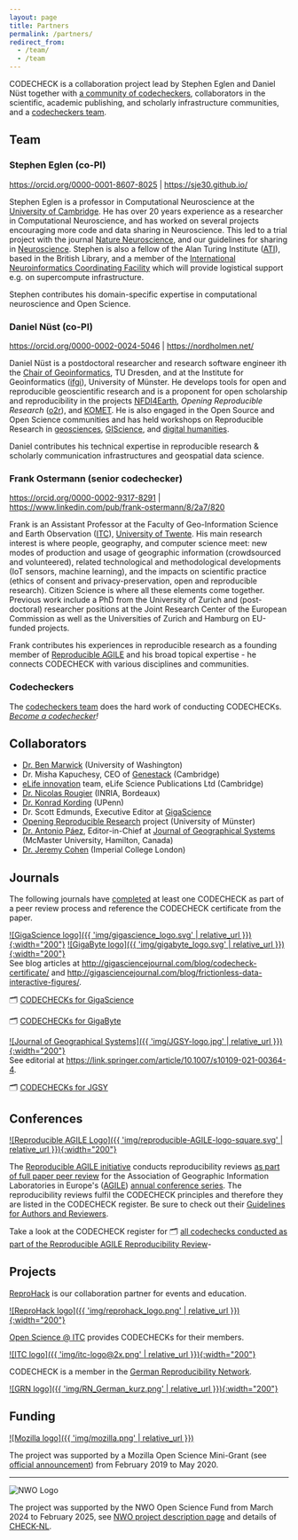 ```yaml
---
layout: page
title: Partners
permalink: /partners/
redirect_from:
  - /team/
  - /team
---
```


CODECHECK is a collaboration project lead by Stephen Eglen and Daniel Nüst together with [a community of codecheckers](/get-involved), collaborators in the scientific, academic publishing, and scholarly infrastructure communities, and a [codecheckers team](https://github.com/codecheckers/codecheckers/).

## Team

### Stephen Eglen (co-PI)

<https://orcid.org/0000-0001-8607-8025> \| <https://sje30.github.io/>

Stephen Eglen is a professor in Computational Neuroscience at the [University of Cambridge](https://www.cam.ac.uk/).
He has over 20 years experience as a researcher in Computational Neuroscience, and has worked on several projects encouraging more code and data sharing in Neuroscience.
This led to a trial project with the journal [Nature Neuroscience](https://www.nature.com/articles/nn.4579), and our guidelines for sharing in [Neuroscience](https://www.nature.com/articles/nn.4550).
Stephen is also a fellow of the Alan Turing Institute ([ATI](https://www.turing.ac.uk/)), based in the British Library, and a member of the [International Neuroinformatics Coordinating Facility](https://incf.org) which will provide logistical support e.g. on supercompute infrastructure.

Stephen contributes his domain-specific expertise in computational neuroscience and Open Science.

### Daniel Nüst (co-PI)

<https://orcid.org/0000-0002-0024-5046> \| <https://nordholmen.net/>

Daniel Nüst is a postdoctoral researcher and research software engineer ith the [Chair of Geoinformatics](https://tu-dresden.de/bu/umwelt/geo/geoinformatik/die-professur?set_language=en), TU Dresden, and at the Institute for Geoinformatics ([ifgi](https://www.uni-muenster.de/Geoinformatics/en/)), University of Münster.
He develops tools for open and reproducible geoscientific research and is a proponent for open scholarship and reproducibility in the projects [NFDI4Earth](https://nfdi4earth.de/), _Opening Reproducible Research_ ([o2r](https://o2r.info)), and [KOMET](https://projects.tib.eu/komet).
He is also engaged in the Open Source and Open Science communities and has held workshops on Reproducible Research in [geosciences](https://vickysteeves.gitlab.io/repro-papers/), [GIScience](https://o2r.info/reproducible-agile/), and [digital humanities](https://zenodo.org/record/1299031).

Daniel contributes his technical expertise in reproducible research & scholarly communication infrastructures and geospatial data science.

### Frank Ostermann (senior codechecker)

<https://orcid.org/0000-0002-9317-8291> \| <https://www.linkedin.com/pub/frank-ostermann/8/2a7/820>

Frank is an Assistant Professor at the Faculty of Geo-Information Science and Earth Observation ([ITC](https://www.itc.nl/)), [University of Twente](https://people.utwente.nl/f.o.ostermann).
His main research interest is where people, geography, and computer science meet: new modes of production and usage of geographic information (crowdsourced and volunteered), related technological and methodological developments (IoT sensors, machine learning), and the impacts on scientific practice (ethics of consent and privacy-preservation, open and reproducible research).
Citizen Science is where all these elements come together.
Previous work include a PhD from the University of Zurich and (post-doctoral) researcher positions at the Joint Research Center of the European Commission as well as the Universities of Zurich and Hamburg on EU-funded projects.

Frank contributes his experiences in reproducible research as a founding member of [Reproducible AGILE](https://reproducible-agile.github.io/) and his broad topical expertise - he connects CODECHECK with various disciplines and communities.

### Codecheckers

The [codecheckers team](https://github.com/codecheckers/codecheckers) does the hard work of conducting CODECHECKs.
_[Become a codechecker](/get-involved)!_

## Collaborators

- [Dr. Ben Marwick](https://faculty.washington.edu/bmarwick/) (University of Washington)
- Dr. Misha Kapuchesy, CEO of [Genestack](https://genestack.com/) (Cambridge)
- [eLife innovation](https://elifesciences.org/about/technology) team, eLife Science Publications Ltd (Cambridge)
- [Dr. Nicolas Rougier](https://www.labri.fr/perso/nrougier/) (INRIA, Bordeaux)
- [Dr. Konrad Kording](http://koerding.com/) (UPenn)
- Dr. Scott Edmunds, Executive Editor at [GigaScience](https://academic.oup.com/gigascience)
- [Opening Reproducible Research](https://o2r.info) project (University of Münster)
- [Dr. Antonio Páez](https://www.science.mcmaster.ca/ees/component/comprofiler/userprofile/paezha.html), Editor-in-Chief at [Journal of Geographical Systems](https://www.springer.com/journal/10109) (McMaster University, Hamilton, Canada)
- [Dr. Jeremy Cohen](https://www.imperial.ac.uk/people/jeremy.cohen) (Imperial College London)

## Journals

The following journals have [completed](/register) at least one CODECHECK as part of a peer review process and reference the CODECHECK certificate from the paper.

[![GigaScience logo]({{ 'img/gigascience_logo.svg' | relative_url }}){:width="200"}](https://academic.oup.com/gigascience) [![GigaByte logo]({{ 'img/gigabyte_logo.svg' | relative_url }}){:width="200"}](https://gigabytejournal.com/)
<br />See blog articles at <http://gigasciencejournal.com/blog/codecheck-certificate/> and <http://gigasciencejournal.com/blog/frictionless-data-interactive-figures/>.

🗂️ [CODECHECKs for GigaScience](https://codecheck.org.uk/register/venues/journals/gigascience/)

🗂️ [CODECHECKs for GigaByte](https://codecheck.org.uk/register/venues/journals/gigabyte/)

[![Journal of Geographical Systems]({{ 'img/JGSY-logo.jpg' | relative_url }}){:width="200"}](https://www.springer.com/journal/10109)
<br />See editorial at <https://link.springer.com/article/10.1007/s10109-021-00364-4>.

🗂️ [CODECHECKs for JGSY](https://codecheck.org.uk/register/venues/journals/j_geogr_syst/)

## Conferences

[![Reproducible AGILE Logo]({{ 'img/reproducible-AGILE-logo-square.svg' | relative_url }}){:width="200"}](https://reproducible-agile.github.io/)

The [Reproducible AGILE initiative](https://reproducible-agile.github.io/) conducts reproducibility reviews [as part of full paper peer review](https://www.agile-giscience-series.net/review_process.html) for the Association of Geographic Information Laboratories in Europe's ([AGILE](https://agile-gi.eu/)) [annual conference series](https://agile-gi.eu/conferences/).
The reproducibility reviews fulfil the CODECHECK principles and therefore they are listed in the CODECHECK register.
Be sure to check out their [Guidelines for Authors and Reviewers](https://doi.org/10.17605/OSF.IO/CB7Z8).

Take a look at the CODECHECK register for 🗂️ [all codechecks conducted as part of the Reproducible AGILE Reproducibility Review](https://codecheck.org.uk/register/venues/conferences/agilegis/)-

## Projects

[ReproHack](https://www.reprohack.org/) is our collaboration partner for events and education.

[![ReproHack logo]({{ 'img/reprohack_logo.png' | relative_url }}){:width="200"}](https://www.reprohack.org/)

[Open Science @ ITC](https://www.itc.nl/research/open-science/codecheck/) provides CODECHECKs for their members.

[![ITC logo]({{ 'img/itc-logo@2x.png' | relative_url }}){:width="200"}](https://www.itc.nl/research/open-science/codecheck/)

CODECHECK is a member in the [German Reproducibility Network](https://reproducibilitynetwork.de/).

[![GRN logo]({{ 'img/RN_German_kurz.png' | relative_url }}){:width="200"}](https://reproducibilitynetwork.de/)

## Funding

[![Mozilla logo]({{ 'img/mozilla.png' | relative_url }})](https://foundation.mozilla.org)

The project was supported by a Mozilla Open Science Mini-Grant (see [official announcement](https://medium.com/read-write-participate/meet-mozillas-latest-open-science-awardees-cfa45348e5d5)) from February 2019 to May 2020.

--------

![NWO Logo](https://www.nwo.nl/themes/custom/nwo/assets/images/logo.svg?v=24)

The project was supported by the NWO Open Science Fund from March 2024 to February 2025, see [NWO project description page](https://www.nwo.nl/en/projects/osf232063) and details of [CHECK-NL](/nl).
